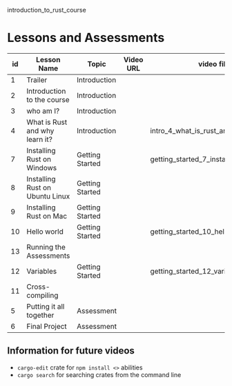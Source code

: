 introduction_to_rust_course

# Lessons and Assessments

| id  | Lesson Name                     | Topic           | Video URL | video file name                              | Assessment URL |
| --- | ------------------------------- | --------------- | --------- | -------------------------------------------- | -------------- |
| 1   | Trailer                         | Introduction    |           |                                              | N/A            |
| 2   | Introduction to the course      | Introduction    |           |                                              | N/A            |
| 3   | who am I?                       | Introduction    |           |                                              | N/A            |
| 4   | What is Rust and why learn it?  | Introduction    |           | intro_4_what_is_rust_and_why_learn_it        | N/A            |
| 7   | Installing Rust on Windows      | Getting Started |           | getting_started_7_installing_rust_on_windows | N/A            |
| 8   | Installing Rust on Ubuntu Linux | Getting Started |           |                                              | N/A            |
| 9   | Installing Rust on Mac          | Getting Started |           |                                              | N/A            |
| 10  | Hello world                     | Getting Started |           | getting_started_10_hell_world                |                |
| 13  | Running the Assessments         |                 |           |                                              |                |
| 12  | Variables                       | Getting Started |           | getting_started_12_variables                 |                |
| 11  | Cross-compiling                 |                 |           |                                              |                |
| 5   | Putting it all together         | Assessment      |           |                                              |                |
| 6   | Final Project                   | Assessment      |           |                                              |                |

## Information for future videos

- `cargo-edit` crate for `npm install <>` abilities
- `cargo search` for searching crates from the command line
